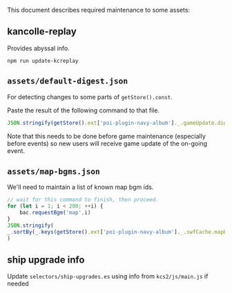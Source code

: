 This document describes required maintenance to some assets:

## kancolle-replay

Provides abyssal info.

```shell
npm run update-kcreplay
```

## `assets/default-digest.json`

For detecting changes to some parts of `getStore().const`.

Paste the result of the following command to that file.

```javascript
JSON.stringify(getStore().ext['poi-plugin-navy-album']._.gameUpdate.digest)
```

Note that this needs to be done before game maintenance (especially before events)
so new users will receive game update of the on-going event.

## `assets/map-bgms.json`

We'll need to maintain a list of known map bgm ids.

```javascript
// wait for this command to finish, then proceed.
for (let i = 1; i < 200; ++i) {
    bac.requestBgm('map',i)
}
JSON.stringify(
_.sortBy(_.keys(getStore().ext['poi-plugin-navy-album']._.swfCache.mapBgm).map(Number), x => x)
)
```

## ship upgrade info

Update `selectors/ship-upgrades.es` using info from `kcs2/js/main.js` if needed
